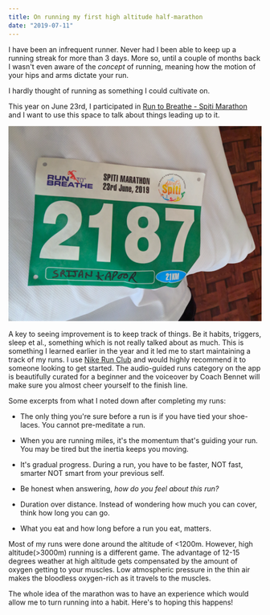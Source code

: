 ```yaml
---
title: On running my first high altitude half-marathon
date: "2019-07-11"
---
```


I have been an infrequent runner. Never had I been able to keep up a running streak for more than 3 days. More so, until a couple of months back I wasn't even aware of the *concept* of running, meaning how the motion of your hips and arms dictate your run. 

I hardly thought of running as something I could cultivate on.

This year on June 23rd, I participated in [Run to Breathe - Spiti Marathon](https://events.indiarunning.com/Event/Details/SpitiHalfMarathon/2395) and I want to use this space to talk about things leading up to it.

![bib](./bib.png)

A key to seeing improvement is to keep track of things. Be it habits, triggers, sleep et al., something which is not really talked about as much. This is something I learned earlier in the year and it led me to start maintaining a track of my runs. I use [Nike Run Club](https://play.google.com/store/apps/details?id=com.nike.plusgps&hl=en_IN) and would highly recommend it to someone looking to get started. The audio-guided runs category on the app is beautifully curated for a beginner and the voiceover by Coach Bennet will make sure you almost cheer yourself to the finish line.

Some excerpts from what I noted down after completing my runs:

- The only thing you're sure before a run is if you have tied your shoe-laces. You cannot pre-meditate a run.

- When you are running miles, it's the momentum that's guiding your run. You may be tired but the inertia keeps you moving.

- It's gradual progress. During a run, you have to be faster, NOT fast, smarter NOT smart from your previous self. 

- Be honest when answering, *how do you feel about this run?*

- Duration over distance. Instead of wondering how much you can cover, think how long you can go.

- What you eat and how long before a run you eat, matters.

Most of my runs were done around the altitude of <1200m. However, high altitude(>3000m) running is a different game. The advantage of 12-15 degrees weather at high altitude gets compensated by the amount of oxygen getting to your muscles. Low atmospheric pressure in the thin air makes the bloodless oxygen-rich as it travels to the muscles.

The whole idea of the marathon was to have an experience which would allow me to turn running into a habit. Here's to hoping this happens!




